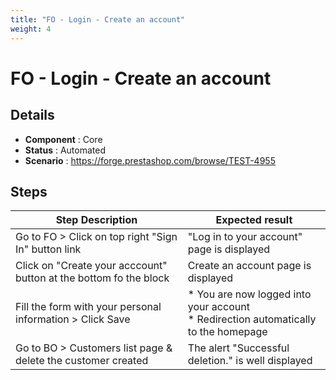 ```yaml
---
title: "FO - Login - Create an account"
weight: 4
---
```


# FO - Login - Create an account
## Details
* **Component** : Core
* **Status** : Automated
* **Scenario** : https://forge.prestashop.com/browse/TEST-4955

## Steps
| Step Description | Expected result |
| ----- | ----- |
| Go to FO > Click on top right "Sign In" button link | "Log in to your account" page is displayed |
| Click on "Create your acccount" button at the bottom fo the block | Create an account page is displayed |
| Fill the form with your personal information > Click Save | * You are now logged into your account<br> * Redirection automatically to the homepage |
| Go to BO > Customers list page & delete the customer created | The alert "Successful deletion." is well displayed |
